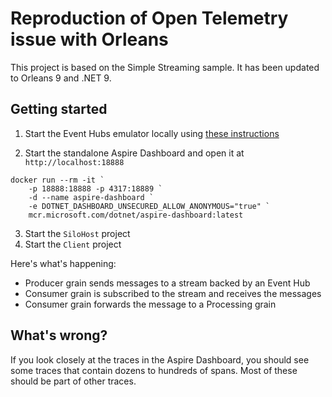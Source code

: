 # Reproduction of Open Telemetry issue with Orleans

This project is based on the Simple Streaming sample. It has been updated to Orleans 9 and .NET 9.

## Getting started

1. Start the Event Hubs emulator locally using [these instructions](https://learn.microsoft.com/en-us/azure/event-hubs/test-locally-with-event-hub-emulator?tabs=automated-script%2Cusing-kafka)

2. Start the standalone Aspire Dashboard and open it at `http://localhost:18888`

```pwsh
docker run --rm -it `
    -p 18888:18888 -p 4317:18889 `
    -d --name aspire-dashboard `
    -e DOTNET_DASHBOARD_UNSECURED_ALLOW_ANONYMOUS="true" `
    mcr.microsoft.com/dotnet/aspire-dashboard:latest
```

3. Start the `SiloHost` project
4. Start the `Client` project


Here's what's happening:
- Producer grain sends messages to a stream backed by an Event Hub
- Consumer grain is subscribed to the stream and receives the messages
- Consumer grain forwards the message to a Processing grain

## What's wrong?
If you look closely at the traces in the Aspire Dashboard, you should see some traces that contain dozens to hundreds of spans. Most of these should be part of other traces.
